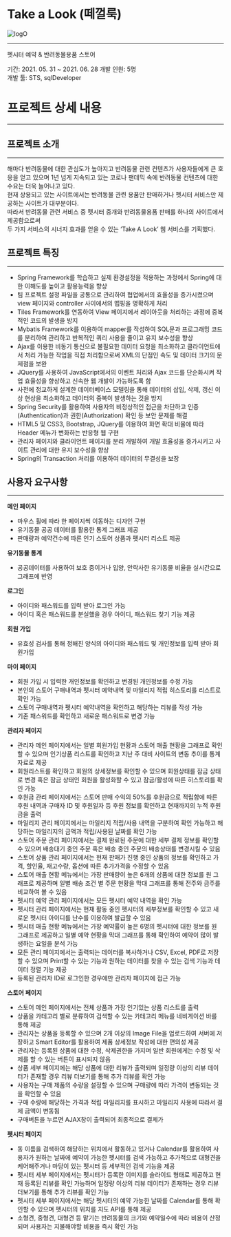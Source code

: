 # Take a Look (떼껄룩)

![logO](https://user-images.githubusercontent.com/82743025/126526370-33d97941-8192-4025-825a-099522eef9b9.png)

---
펫시터 예약 & 반려동물용품 스토어 

기간: 2021. 05. 31 ~ 2021. 06. 28
개발 인원: 5명  
개발 툴: STS, sqlDeveloper

# 프로젝트 상세 내용
--------------------
## 프로젝트 소개
--------------------
 해마다 반려동물에 대한 관심도가 높아지고 반려동물 관련 컨텐츠가 사용자들에게 큰 호응을 얻고 있으며 1년 넘게 지속되고 있는 코로나 팬데믹 속에 반려동물 컨텐츠에 대한 수요는 더욱 늘어나고 있다.    
현재 상용되고 있는 사이트에서는 반려동물 관련 용품만 판매하거나 펫시터 서비스만 제공하는 사이트가 대부분이다.    
따라서 반려동물 관련 서비스 중 펫시터 중개와 반려동물용품 판매를 하나의 사이트에서 제공함으로써     
두 가지 서비스의 시너지 효과를 얻을 수 있는 ‘Take A Look’ 웹 서비스를 기획했다. 

## 프로젝트 특징
--------------------

- Spring Framework를 학습하고 실제 환경설정을 적용하는 과정에서 Spring에 대한 이해도를 높이고 활용능력을 향상
- 팀 프로젝트 설정 파일을 공통으로 관리하여 협업에서의 효율성을 증가시켰으며 view 페이지와 controller 사이에서의 맵핑을 명확하게 처리
- Tiles Framework를 연동하여 View 페이지에서 레이아웃을 처리하는 과정에 중복적인 코드의 발생을 방지
- Mybatis Framework를 이용하여 mapper를 작성하여 SQL문과 프로그래밍 코드를 분리하여 관리하고 반복적인 쿼리 사용을 줄이고 유지 보수성을 향상
- Ajax를 이용한 비동기 통신으로 불필요한 데이터 요청을 최소화하고 클라이언트에서 처리 가능한 작업을 직접 처리함으로써 XML의 단점인 속도 및 데이터 크기의 문제점을 보완
- JQuery를 사용하여 JavaScript에서의 이벤트 처리와 Ajax 코드를 단순화시켜 작업 효율성을 향상하고 신속한 웹 개발이 가능하도록 함
- 사전에 정교하게 설계한 데이터베이스 모델링을 통해 데이터의 삽입, 삭제, 갱신 이상 현상을 최소화하고 데이터의 중복이 발생하는 것을 방지
- Spring Security를 활용하여 사용자의 비정상적인 접근을 차단하고 인증 (Authentication)과 권한(Authorization) 확인 등 보안 문제를 해결
- HTML5 및 CSS3, Bootstrap, JQuery를 이용하여 화면 확대 비율에 따라 Header 메뉴가 변화하는 반응형 웹 구현
- 관리자 페이지와 클라이언트 페이지를 분리 개발하여 개발 효율성을 증가시키고 사이트 관리에 대한 유지 보수성을 향상
- Spring의 Transaction 처리를 이용하여 데이터의 무결성을 보장


## 사용자 요구사항
-------------------

**메인 페이지**
- 마우스 휠에 따라 한 페이지씩 이동하는 디자인 구현
- 유기동물 공공 데이터를 활용한 통계 그래프 제공
- 판매량과 예약건수에 따른 인기 스토어 상품과 펫시터 리스트 제공

**유기동물 통계**
- 공공데이터를 사용하여 보호 중이거나 입양, 안락사한 유기동물 비율을 실시간으로 그래프에 반영

**로그인**
- 아이디와 패스워드를 입력 받아 로그인 가능
- 아이디 혹은 패스워드를 분실했을 경우 아이디, 패스워드 찾기 기능 제공

**회원 가입**
- 유효성 검사를 통해 정해진 양식의 아이디와 패스워드 및 개인정보를 입력 받아 회원가입

**마이 페이지**
- 회원 가입 시 입력한 개인정보를 확인하고 변경된 개인정보를 수정 가능
- 본인의 스토어 구매내역과 펫시터 예약내역 및 마일리지 적립 히스토리를 리스트로 확인 가능
- 스토어 구매내역과 펫시터 예약내역을 확인하고 해당하는 리뷰를 작성 가능
- 기존 패스워드를 확인하고 새로운 패스워드로 변경 가능

**관리자 페이지**
- 관리자 메인 페이지에서는 일별 회원가입 현황과 스토어 매출 현황을 그래프로 확인할 수 있으며 인기상품 리스트를 확인하고 지난 주 대비 사이트의 변동 추이를 통계 자료로 제공
- 회원리스트를 확인하고 회원의 상세정보를 확인할 수 있으며 회원상태를 잠금 상태로 변경 혹은 잠금 상태인 회원을 활성화할 수 있고 잠금/활성에 따른 히스토리를 확인 가능
- 후원금 관리 페이지에서는 스토어 판매 수익의 50%를 후원금으로 적립함에 따른 후원 내역과 구매자 ID 및 후원일자 등 후원 정보를 확인하고 현재까지의 누적 후원금을 출력
- 마일리지 관리 페이지에서는 마일리지 적립/사용 내역을 구분하여 확인 가능하고 해당하는 마일리지의 금액과 적립/사용된 날짜를 확인 가능
- 스토어 주문 관리 페이지에서는 결제 완료된 주문에 대한 세부 결제 정보를 확인할 수 있으며 배송대기 중인 주문 혹은 배송 중인 주문의 배송상태를 변경시킬 수 있음
- 스토어 상품 관리 페이지에서는 현재 판매가 진행 중인 상품의 정보를 확인하고 가격, 할인율, 재고수량, 옵션에 따른 추가가격을 수정할 수 있음
- 스토어 매출 현황 메뉴에서는 가장 판매량이 높은 6개의 상품에 대한 정보를 원 그래프로 제공하며 일별 배송 조건 별 주문 현황을 막대 그래프를 통해 전주와 금주를 비교하여 볼 수 있음
- 펫시터 예약 관리 페이지에서는 모든 펫시터 예약 내역을 확인 가능
- 펫시터 관리 페이지에서는 현재 활동 중인 펫시터의 세부정보를 확인할 수 있고 새로운 펫시터 아이디를 난수를 이용하여 발급할 수 있음
- 펫시터 매출 현황 메뉴에서는 가장 예약률이 높은 6명의 펫시터에 대한 정보를 원 그래프로 제공하고
일별 예약 현황을 막대 그래프를 통해 확인하여 예약이 많이 발생하는 요일을 분석 가능
- 모든 관리 페이지에서는 출력되는 데이터를 복사하거나 CSV, Excel, PDF로 저장할 수 있으며 Print할 수 있는 기능과 원하는 데이터를 찾을 수 있는 검색 기능과 데이터 정렬 기능 제공
- 등록된 관리자 ID로 로그인한 경우에만 관리자 페이지에 접근 가능

**스토어 페이지**
- 스토어 메인 페이지에서는 전체 상품과 가장 인기있는 상품 리스트를 출력
- 상품을 카테고리 별로 분류하여 검색할 수 있는 카테고리 메뉴를 네비게이션 바를 통해 제공
- 관리자는 상품을 등록할 수 있으며 2개 이상의 Image File을 업로드하여 서버에 저장하고 Smart Editor를 활용하여 제품 상세정보 작성에 대한 편의성 제공
- 관리자는 등록된 상품에 대한 수정, 삭제권한을 가지며 일반 회원에게는 수정 및 삭제를 할 수 있는 버튼이 표시되지 않음
- 상품 세부 페이지에는 해당 상품에 대한 리뷰가 출력되며 일정량 이상의 리뷰 데이터가 존재할 경우 리뷰 더보기를 통해 추가 리뷰를 확인 가능
- 사용자는 구매 제품의 수량을 설정할 수 있으며 구매량에 따라 가격이 변동되는 것을 확인할 수 있음
- 구매 수량에 해당하는 가격과 적립 마일리지를 표시하고 마일리지 사용에 따라서 결제 금액이 변동됨
- 구매버튼을 누르면 AJAX창이 출력되어 최종적으로 결제가 


**펫시터 페이지**
- 동 이름을 검색하여 해당하는 위치에서 활동하고 있거나 Calendar를 활용하여 사용자가 원하는 날짜에 예약이 가능한 펫시터를 검색 가능하고 추가적으로 대형견을 케어해주거나 마당이 있는 펫시터 등 세부적인 검색 기능을 제공
- 펫시터 세부 페이지에서는 펫시터가 등록한 이미지를 슬라이드 형태로 제공하고 현재 등록된 리뷰를 확인 가능하며 일정량 이상의 리뷰 데이터가 존재하는 경우 리뷰 더보기를 통해 추가 리뷰를 확인 가능
- 펫시터 세부 페이지에서는 해당 펫시터의 예약 가능한 날짜를 Calendar를 통해 확인할 수 있으며 펫시터의 위치를 지도 API를 통해 제공
- 소형견, 중형견, 대형견 등 맡기는 반려동물의 크기와 예약일수에 따라 비용이 산정되며 사용자는 지불해야할 비용을 즉시 확인 가능

